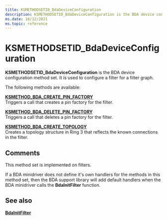 ```yaml
---
title: KSMETHODSETID_BdaDeviceConfiguration
description: KSMETHODSETID_BdaDeviceConfiguration is the BDA device configuration method set.
ms.date: 10/12/2021
ms.topic: reference
---
```


# KSMETHODSETID_BdaDeviceConfiguration

**KSMETHODSETID_BdaDeviceConfiguration** is the BDA device configuration method set. It is used to configure a filter for a filter graph.

The following methods are available:

[**KSMETHOD_BDA_CREATE_PIN_FACTORY**](ksmethod-bda-create-pin-factory.md)  
Triggers a call that creates a pin factory for the filter.

[**KSMETHOD_BDA_DELETE_PIN_FACTORY**](ksmethod-bda-delete-pin-factory.md)  
Triggers a call that deletes a pin factory for the filter.

[**KSMETHOD_BDA_CREATE_TOPOLOGY**](ksmethod-bda-create-topology.md)  
Creates a topology structure in Ring 3 that reflects the known connections in the filter.

## Comments

This method set is implemented on filters.

If a BDA minidriver does not define it's own handlers for the methods in this method set, then the BDA support library will add default handlers when the BDA minidriver calls the **BdaInitFilter** function.

## See also

[**BdaInitFilter**](/windows-hardware/drivers/ddi/bdasup/nf-bdasup-bdainitfilter)
